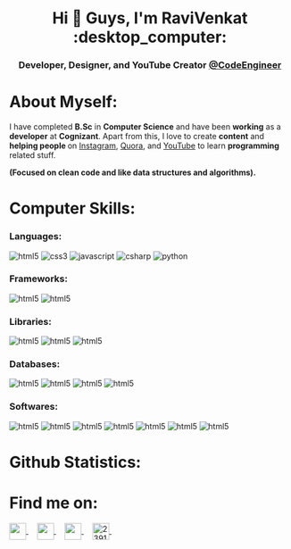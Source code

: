 <h1 align="center">Hi 👋 Guys, I'm RaviVenkat :desktop_computer:</h1>
<h3 align="center">Developer, Designer, and YouTube Creator <a href="https://www.youtube.com/channel/UCUmWAMfLPO3Q7v3w6yEaruQ">@CodeEngineer</a></h3>

# About Myself:

<p>I have completed <b>B.Sc</b> in <b>Computer Science</b> and have been <b>working</b> as a <b>developer</b> at <b>Cognizant</b>. Apart from this, I love to create <b>content</b> and <b>helping people </b>on <a href="https://www.instagram.com/ravivenkatcreation/">Instagram</a>, <a href="https://www.quora.com/profile/%E0%AE%B0%E0%AE%B5%E0%AE%BF-%E0%AE%B5%E0%AF%86%E0%AE%99%E0%AF%8D%E0%AE%95%E0%AE%9F%E0%AF%8D-Ravi-Venkat">Quora</a>, and <a href="https://www.youtube.com/channel/UCUmWAMfLPO3Q7v3w6yEaruQ">YouTube</a> to learn <b>programming</b> related stuff.</p>
<p><b>(Focused on clean code and like data structures and algorithms).</b></p>

# Computer Skills:

<h3>Languages:</h3>
<p>
  <img alt="html5" src="https://img.shields.io/badge/-HTML-E34F26?style=flat-square&logo=html5&logoColor=white" />
  <img alt="css3" src="https://img.shields.io/badge/-CSS-264de4?style=flat-square&logo=css3&logoColor=white" />
  <img alt="javascript" src="https://img.shields.io/badge/-JavaScript-f67317?style=flat-square&logo=javascript&logoColor=white" />
  <img alt="csharp" src="https://img.shields.io/badge/C%20Sharp-7F3089?style=flat-square&logo=c%20sharp&logoColor=white" />
  <img alt="python" src="https://img.shields.io/badge/Python-376F9F?style=flat-square&logo=python&logoColor=white" />
</p>
<h3>Frameworks:</h3>
<p>
  <img alt="html5" src="https://img.shields.io/badge/Bootstrap-563D7C?style=flat-square&logo=bootstrap&logoColor=white" />
  <img alt="html5" src="https://img.shields.io/badge/CORE-5C2D91?style=flat-square&logo=.net&logoColor=white" />
  </p>

<h3>Libraries:</h3>
<p>
  <img alt="html5" src="https://img.shields.io/badge/JQuery-0769AD?style=flat-square&logo=jquery&logoColor=white" />
  <img alt="html5" src="https://img.shields.io/badge/React-61DAFB?style=flat-square&logo=react&logoColor=white" />
  <img alt="html5" src="https://img.shields.io/badge/Redux-764ABC?style=flat-square&logo=redux&logoColor=white" />
  </p>
<h3>Databases:</h3>
<p>
  <img alt="html5" src="https://img.shields.io/badge/SQL%20Server-CC2927?style=flat-square&logo=microsoft%20sql%20server&logoColor=white" />
  <img alt="html5" src="https://img.shields.io/badge/MongoDB-47A248?style=flat-square&logo=mongodb&logoColor=white" />
  <img alt="html5" src="https://img.shields.io/badge/Firebase-FFCA28?style=flat-square&logo=firebase&logoColor=white" />
  <img alt="html5" src="https://img.shields.io/badge/Google%20Cloud-4285F4?style=flat-square&logo=google%20cloud&logoColor=white" />
  </p>
  
<h3>Softwares:</h3>
<p>
  
  <img alt="html5" src="https://img.shields.io/badge/Adobe%20After%20Effects-9999FF?style=flat-square&logo=Adobe%20After%20Effects&logoColor=white" />
    <img alt="html5" src="https://img.shields.io/badge/Adobe%20Illustrator-FF9A00?style=flat-square&logo=Adobe%20Illustrator&logoColor=white" />
      <img alt="html5" src="https://img.shields.io/badge/Adobe%20InDesign-FF3366?style=flat-square&logo=Adobe%20InDesign&logoColor=white" />
  <img alt="html5" src="https://img.shields.io/badge/Adobe%20Lightroom-31A8FF?style=flat-square&logo=Adobe%20Lightroom&logoColor=white" />
  <img alt="html5" src="https://img.shields.io/badge/Adobe%20Photoshop-31A8FF?style=flat-square&logo=adobe%20photoshop&logoColor=white" />
  <img alt="html5" src="https://img.shields.io/badge/Adobe%20Premiere%20Pro-9999FF?style=flat-square&logo=Adobe%20Premiere%20Pro&logoColor=white" />
  <img alt="html5" src="https://img.shields.io/badge/Adobe%20XD-FF61F6?style=flat-square&logo=Adobe%20XD&logoColor=white" />
  </p>
  

# Github Statistics:


# Find me on:
<p>
  <a href="https://www.facebook.com/RaviVenkatCode/" target="blank">
    <img align="center" src="https://cdn.jsdelivr.net/npm/simple-icons@3.6.1/icons/facebook.svg" height="30" width="30" />
  </a>&nbsp;&nbsp;&nbsp;
  <a href="https://www.instagram.com/ravivenkatcode/" target="blank">
    <img align="center" src="https://cdn.jsdelivr.net/npm/simple-icons@3.6.1/icons/instagram.svg" height="30" width="30" />
  </a>&nbsp;&nbsp;&nbsp;
  <a href="https://www.linkedin.com/in/ravi-venkat/" target="blank">
    <img align="center" src="https://cdn.jsdelivr.net/npm/simple-icons@3.6.1/icons/linkedin.svg" height="30" width="30" />
  </a>&nbsp;&nbsp;&nbsp;
  <a href="https://www.quora.com/profile/%E0%AE%B0%E0%AE%B5%E0%AE%BF-%E0%AE%B5%E0%AF%86%E0%AE%99%E0%AF%8D%E0%AE%95%E0%AE%9F%E0%AF%8D-Ravi-Venkat" target="blank">
    <img align="center" src="https://cdn.jsdelivr.net/npm/simple-icons@3.6.1/icons/quora.svg" alt="2391795" height="30" width="30" />
  </a>&nbsp;&nbsp;&nbsp;
</p>
